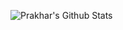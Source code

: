 ![Prakhar's Github Stats](https://github-readme-stats.vercel.app/api?username=SinhaPrakhar38&show_icons=true&theme=dark)
